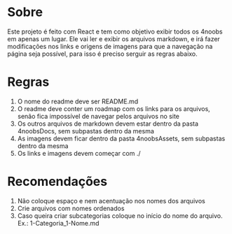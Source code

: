 # Sobre

Este projeto é feito com React e tem como objetivo exibir todos os 4noobs em apenas um lugar. Ele vai ler e exibir os arquivos markdown, e irá fazer modificações nos links e origens de imagens para que a navegação na página seja possível, para isso é preciso serguir as regras abaixo.

# Regras

1. O nome do readme deve ser README.md
2. O readme deve conter um roadmap com os links para os arquivos, senão fica impossível de navegar pelos arquivos no site
3. Os outros arquivos de markdown devem estar dentro da pasta 4noobsDocs, sem subpastas dentro da mesma
4. As imagens devem ficar dentro da pasta 4noobsAssets, sem subpastas dentro da mesma
5. Os links e imagens devem começar com ./

# Recomendações

1. Não coloque espaço e nem acentuação nos nomes dos arquivos
2. Crie arquivos com nomes ordenados
3. Caso queira criar subcategorias coloque no início do nome do arquivo. Ex.: 1-Categoria_1-Nome.md
